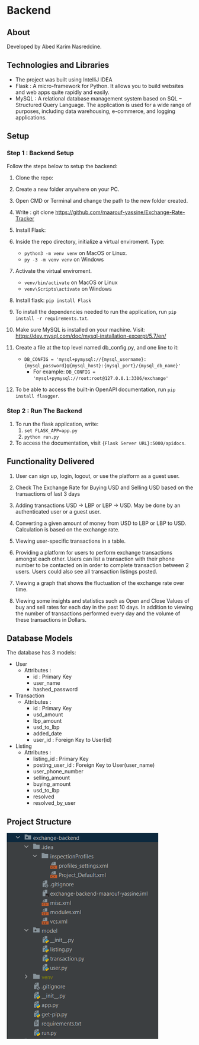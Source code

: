 # Backend

## About
Developed by Abed Karim Nasreddine.

## Technologies and Libraries

- The project was built using IntelliJ IDEA
- Flask : A micro-framework for Python. It allows you to build websites and web apps quite rapidly and easily.
- MySQL : A relational database management system based on SQL – Structured Query Language. The application is used for a wide range of purposes, including data warehousing, e-commerce, and logging applications.

## Setup

### Step 1 : Backend Setup

Follow the steps below to setup the backend:

1. Clone the repo:
1. Create a new folder anywhere on your PC.
1. Open CMD or Terminal and change the path to the new folder created.
1. Write : git clone https://github.com/maarouf-yassine/Exchange-Rate-Tracker
1. Install Flask:
1. Inside the repo directory, initialize a virtual enviroment. Type:
   - `python3 -m venv venv` on MacOS or Linux.
   - `py -3 -m venv venv` on Windows
1. Activate the virtual enviroment.
   - `venv/bin/activate` on MacOS or Linux
   - `venv\Scripts\activate` on Windows
1. Install flask: `pip install Flask`
1. To install the dependencies needed to run the application, run `pip install -r requirements.txt`.
1. Make sure MySQL is installed on your machine. Visit: https://dev.mysql.com/doc/mysql-installation-excerpt/5.7/en/
1. Create a file at the top level named db_config.py, and one line to it:

   - `DB_CONFIG = 'mysql+pymysql://{mysql_username}:{mysql_password}@{mysql_host}:{mysql_port}/{mysql_db_name}'`
     - For example: `DB_CONFIG = 'mysql+pymysql://root:root@127.0.0.1:3306/exchange'`

1. To be able to access the built-in OpenAPI documentation, run `pip install flasgger`.

### Step 2 : Run The Backend

1. To run the flask application, write:
   1. `set FLASK_APP=app.py`
   2. `python run.py`
2. To access the documentation, visit `{Flask Server URL}:5000/apidocs`.

## Functionality Delivered

1. User can sign up, login, logout, or use the platform as a guest user.

2. Check The Exchange Rate for Buying USD and Selling USD based on the transactions of last 3 days

3. Adding transactions USD -> LBP or LBP -> USD. May be done by an authenticated user or a guest user.

4. Converting a given amount of money from USD to LBP or LBP to USD. Calculation is based on the exchange rate.

5. Viewing user-specific transactions in a table.

6. Providing a platform for users to perform exchange transactions amongst each other. Users can list a transaction with their phone number to be contacted on in order to complete transaction between 2 users. Users could also see all transaction listings posted.

7. Viewing a graph that shows the fluctuation of the exchange rate over time.

8. Viewing some insights and statistics such as Open and Close Values of buy and sell rates for each day in the past 10 days. In addition to viewing the number of transactions performed every day and the volume of these transactions in Dollars.

## Database Models

The database has 3 models:

- User
  - Attributes :
    - id : Primary Key
    - user_name
    - hashed_password
- Transaction
  - Attributes :
    - id : Primary Key
    - usd_amount
    - lbp_amount
    - usd_to_lbp
    - added_date
    - user_id : Foreign Key to User(id)
- Listing
  - Attributes :
    - listing_id : Primary Key
    - posting_user_id : Foreign Key to User(user_name)
    - user_phone_number
    - selling_amount
    - buying_amount
    - usd_to_lbp
    - resolved
    - resolved_by_user

## Project Structure

![Images/Img.PNG](Images/Img.PNG)
